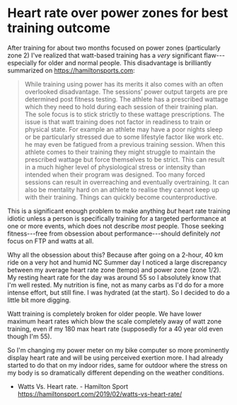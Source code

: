 # Heart rate over power zones for best training outcome

After training for about two months focused on power zones (particularly zone 2) I've realized that watt-based training has a *very* significant flaw---especially for older and normal people. This disadvantage is brilliantly summarized on <https://hamiltonsports.com>:

> While training using power has its merits it also comes with an often overlooked disadvantage. The sessions’ power output targets are pre determined post fitness testing. The athlete has a prescribed wattage which they need to hold during each session of their training plan. The sole focus is to stick strictly to these wattage prescriptions. The issue is that watt training does not factor in readiness to train or physical state. For example an athlete may have a poor nights sleep or be particularly stressed due to some lifestyle factor like work etc. he may even be fatigued from a previous training session. When this athlete comes to their training they might struggle to maintain the prescribed wattage but force themselves to be strict. This can result in a much higher level of physiological stress or intensity than intended when their program was designed. Too many forced sessions can result in overreaching and eventually overtraining. It can also be mentality hard on an athlete to realise they cannot keep up with their training. Things can quickly become counterproductive.

This is a significant enough problem to make anything *but* heart rate training idiotic unless a person is specifically training for a targeted performance at one or more events, which does not describe *most* people. Those seeking fitness---free from obsession about performance---should definitely *not* focus on FTP and watts at all.

Why all the obsession about this? Because after going on a 2-hour, 40 km ride on a very hot and humid NC Summer day I noticed a large discrepancy between my average heart rate zone (tempo) and power zone (zone 1/2). My resting heart rate for the day was around 55 so I absolutely know that I'm well rested. My nutrition is fine, not as many carbs as I'd do for a more intense effort, but still fine. I was hydrated (at the start). So I decided to do a little bit more digging.

Watt training is completely broken for older people. We have lower maximum heart rates which blow the scale completely away of watt zone training, even if my 180 max heart rate (supposedly for a 40 year old even though I'm 55).

So I'm changing my power meter on my bike computer so more prominently display heart rate and will be using perceived exertion more. I had already started to do that on my indoor rides, same for outdoor where the stress on my body is so dramatically different depending on the weather conditions.

* Watts Vs. Heart rate. - Hamilton Sport  
  <https://hamiltonsport.com/2019/02/watts-vs-heart-rate/>
